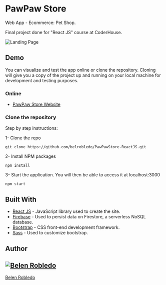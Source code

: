 # PawPaw Store

Web App - Ecommerce: Pet Shop.

Final project done for "React JS" course at CoderHouse.

![Landing Page](https://i.imgur.com/Dlrcbgw.png)

## Demo

You can visualize and test the app online or clone the repository. Cloning will give you a copy of the project up and running on
your local machine for development and testing purposes.

### Online

- [PawPaw Store Website](https://pawpawstore.netlify.app/)

### Clone the repository

Step by step instructions:

1- Clone the repo

    git clone https://github.com/belrobledo/PawPawStore-ReactJS.git

2- Install NPM packages

    npm install

3- Start the application. You will then be able to access it at localhost:3000

    npm start

## Built With

  - [React JS](https://reactjs.org/) - JavaScript library used to create the site.
  - [Firebase](https://creativecommons.org/) - Used to persist data on Firestore, a serverless NoSQL database.
  - [Bootstrap](https://getbootstrap.com/) - CSS front-end development framework.
  - [Sass](https://sass-lang.com/) - Used to customize bootstrap.

## Author

  [![Belen Robledo](https://avatars.githubusercontent.com/u/106560013?v=4&s=144)](https://github.com/belrobledo)
---
[Belen Robledo](https://github.com/iharsh234)